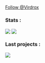 <!--
**Virdrox/Virdrox** is a ✨ _special_ ✨ repository because its `README.md` (this file) appears on your GitHub profile.

Here are some ideas to get you started:

- 🔭 I’m currently working on ...
- 🌱 I’m currently learning ...
- 👯 I’m looking to collaborate on ...
- 🤔 I’m looking for help with ...
- 💬 Ask me about ...
- 📫 How to reach me: ...
- 😄 Pronouns: ...
- ⚡ Fun fact: ...
-->
<a class="github-button" href="https://github.com/Virdrox" data-color-scheme="no-preference: dark; light: dark; dark: dark;" aria-label="Follow @Virdrox on GitHub">Follow @Virdrox</a>
### Stats : 
<img align="center" src="https://github-readme-stats.vercel.app/api?username=Virdrox&theme=codeSTACKr"/> 
<img align="center" src="https://github-readme-stats.vercel.app/api/top-langs/?username=Virdrox&theme=codeSTACKr"/>

### Last projects : 
<img align="center" src="https://github-readme-stats.vercel.app/api/pin/?username=Virdrox&repo=SQLtoPYSQLITE3&theme=codeSTACKr"/>
